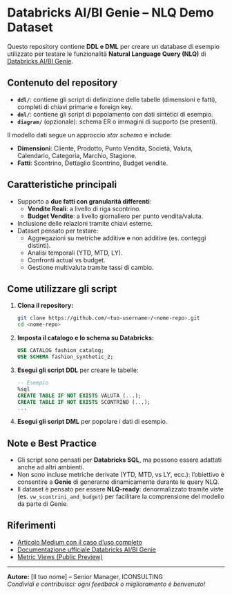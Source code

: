 # Databricks AI/BI Genie – NLQ Demo Dataset

Questo repository contiene **DDL e DML** per creare un database di esempio utilizzato per testare le funzionalità **Natural Language Query (NLQ)** di [Databricks AI/BI Genie](https://www.databricks.com/product/business-intelligence/ai-bi-genie).

## Contenuto del repository

- **`ddl/`**: contiene gli script di definizione delle tabelle (dimensioni e fatti), completi di chiavi primarie e foreign key.
- **`dml/`**: contiene gli script di popolamento con dati sintetici di esempio.
- **`diagram/`** (opzionale): schema ER o immagini di supporto (se presenti).

Il modello dati segue un approccio *star schema* e include:
- **Dimensioni**: Cliente, Prodotto, Punto Vendita, Società, Valuta, Calendario, Categoria, Marchio, Stagione.
- **Fatti**: Scontrino, Dettaglio Scontrino, Budget vendite.

## Caratteristiche principali

- Supporto a **due fatti con granularità differenti**:  
  - **Vendite Reali**: a livello di riga scontrino.  
  - **Budget Vendite**: a livello giornaliero per punto vendita/valuta.
- Inclusione delle relazioni tramite chiavi esterne.
- Dataset pensato per testare:
  - Aggregazioni su metriche additive e non additive (es. conteggi distinti).
  - Analisi temporali (YTD, MTD, LY).
  - Confronti actual vs budget.
  - Gestione multivaluta tramite tassi di cambio.

## Come utilizzare gli script

1. **Clona il repository:**
   ```bash
   git clone https://github.com/<tuo-username>/<nome-repo>.git
   cd <nome-repo>
   ```

2. **Imposta il catalogo e lo schema su Databricks:**
   ```sql
   USE CATALOG fashion_catalog;
   USE SCHEMA fashion_synthetic_2;
   ```

3. **Esegui gli script DDL** per creare le tabelle:
   ```sql
   -- Esempio
   %sql
   CREATE TABLE IF NOT EXISTS VALUTA (...);
   CREATE TABLE IF NOT EXISTS SCONTRINO (...);
   ...
   ```

4. **Esegui gli script DML** per popolare i dati di esempio.

## Note e Best Practice

- Gli script sono pensati per **Databricks SQL**, ma possono essere adattati anche ad altri ambienti.
- Non sono incluse metriche derivate (YTD, MTD, vs LY, ecc.): l’obiettivo è consentire a **Genie** di generarne dinamicamente durante le query NLQ.
- Il dataset è pensato per essere **NLQ-ready**: denormalizzato tramite viste (es. `vw_scontrini_and_budget`) per facilitare la comprensione del modello da parte di Genie.

## Riferimenti

- [Articolo Medium con il caso d’uso completo](<link-al-tuo-articolo>)
- [Documentazione ufficiale Databricks AI/BI Genie](https://docs.databricks.com/aws/en/genie)
- [Metric Views (Public Preview)](https://docs.databricks.com/aws/en/metric-views/)

---

**Autore:** [Il tuo nome] – Senior Manager, ICONSULTING  
*Condividi e contribuisci: ogni feedback o miglioramento è benvenuto!*
